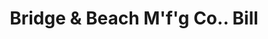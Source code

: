 ---
doi: 10.7916/D83B7B6W
date_other: '1906'
date_other_textual: '1906'
form: printed ephemera
genre:
- Invoices
name:
- Bridge & Beach M'f'g Co.
object_in_context_url: https://biggert.cul.columbia.edu/items/view/ave_biggert_00703
subject_hierarchical_geographic:
- St. Louis, Missouri, United States
subject_name:
- Bridge & Beach M'f'g Co.
title: Bridge & Beach M'f'g Co.. Bill
sort_title: Bridge & Beach M'f'g Co.. Bill
call_number: ave_biggert_00703
coordinates:
- 38.62722222222222,-90.19777777777779
pid: ave_biggert_00703
identifiers: ave_biggert_00703
thumbnail: https://derivativo-3.library.columbia.edu/iiif/2/ldpd:345687/full/!256,256/0/native.jpg
permalink: /biggert/ave_biggert_00703/
layout: iiif-image-page
---